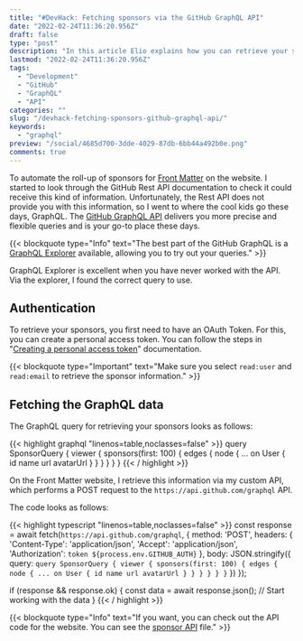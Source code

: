 ```yaml
---
title: "#DevHack: Fetching sponsors via the GitHub GraphQL API"
date: "2022-02-24T11:36:20.956Z"
draft: false
type: "post"
description: "In this article Elio explains how you can retrieve your sponsors for your open-source projects via the GitHub GraphQL API."
lastmod: "2022-02-24T11:36:20.956Z"
tags:
  - "Development"
  - "GitHub"
  - "GraphQL"
  - "API"
categories: ""
slug: "/devhack-fetching-sponsors-github-graphql-api/"
keywords:
  - "graphql"
preview: "/social/4685d700-3dde-4029-87db-6bb44a492b0e.png"
comments: true
---
```


To automate the roll-up of sponsors for [Front Matter](https://frontmatter.codes) on the website. I started to look through the GitHub Rest API documentation to check it could receive this kind of information. Unfortunately, the Rest API does not provide you with this information, so I went to where the cool kids go these days, GraphQL. The [GitHub GraphQL API]( https://docs.github.com/en/graphql) delivers you more precise and flexible queries and is your go-to place these days.

{{< blockquote type="Info" text="The best part of the GitHub GraphQL is a [GraphQL Explorer]( https://docs.github.com/en/graphql/overview/explorer) available, allowing you to try out your queries." >}}

GraphQL Explorer is excellent when you have never worked with the API. Via the explorer, I found the correct query to use.

## Authentication

To retrieve your sponsors, you first need to have an OAuth Token. For this, you can create a personal access token. You can follow the steps in "[Creating a personal access token]( https://docs.github.com/en/authentication/keeping-your-account-and-data-secure/creating-a-personal-access-token)" documentation.

{{< blockquote type="Important" text="Make sure you select `read:user` and `read:email` to retrieve the sponsor information." >}}

## Fetching the GraphQL data

The GraphQL query for retrieving your sponsors looks as follows:
 
{{< highlight graphql "linenos=table,noclasses=false" >}}
query SponsorQuery {
  viewer {
    sponsors(first: 100) {
      edges {
        node {
          ... on User {
            id
            name
            url
            avatarUrl
          }
        }
      }
    }
  }
}
{{< / highlight >}}

On the Front Matter website, I retrieve this information via my custom API, which performs a POST request to the `https://api.github.com/graphql` API.

The code looks as follows:

{{< highlight typescript "linenos=table,noclasses=false" >}}
const response = await fetch(`https://api.github.com/graphql`, {
  method: 'POST',
  headers: {
    'Content-Type': 'application/json',
    'Accept': 'application/json',
    'Authorization': `token ${process.env.GITHUB_AUTH}`
  },
  body: JSON.stringify({
    query: `query SponsorQuery {
      viewer {
        sponsors(first: 100) {
          edges {
            node {
              ... on User {
                id
                name
                url
                avatarUrl
              }
            }
          }
        }
      }
    }`
  })
});

if (response && response.ok) {
  const data = await response.json();
  // Start working with the data
}
{{< / highlight >}}

{{< blockquote type="Info" text="If you want, you can check out the API code for the website. You can see the [sponsor API](https://github.com/FrontMatter/web-documentation-nextjs/blob/main/pages/api/sponsors.ts) file." >}}
